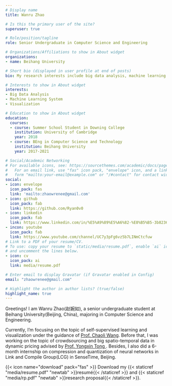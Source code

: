 ```yaml
---
# Display name
title: Wanru Zhao

# Is this the primary user of the site?
superuser: true

# Role/position/tagline
role: Senior Undergraduate in Computer Science and Engineering

# Organizations/Affiliations to show in About widget
organizations:
- name: Beihang University

# Short bio (displayed in user profile at end of posts)
bio: My research interests include big data analysis, machine learning system and visualization.

# Interests to show in About widget
interests:
- Big Data Analysis
- Machine Learning System
- Visualization

# Education to show in About widget
education:
  courses:
  - course: Summer School Student in Downing College
    institution: University of Cambridge
    year: 2018
  - course: BEng in Computer Science and Technology
    institution: Beihang University
    year: 2017-2021

# Social/Academic Networking
# For available icons, see: https://sourcethemes.com/academic/docs/page-builder/#icons
#   For an email link, use "fas" icon pack, "envelope" icon, and a link in the
#   form "mailto:your-email@example.com" or "/#contact" for contact widget.
social:
- icon: envelope
  icon_pack: fas
  link: 'mailto:zhaowrenee@gmail.com'
- icon: github
  icon_pack: fab
  link: https://github.com/Ryan0v0
- icon: linkedin
  icon_pack: fab
  link: https://www.linkedin.com/in/%E5%A9%89%E5%A6%82-%E8%B5%B5-3b8236193/
- incon: youtube
  icon_pack: fab
  link: https://www.youtube.com/channel/UC7y3pFg6vz5b7LINmCtcfuw
# Link to a PDF of your resume/CV.
# To use: copy your resume to `static/media/resume.pdf`, enable `ai` icons in `params.toml`, 
# and uncomment the lines below.
- icon: cv
  icon_pack: ai
  link: media/resume.pdf

# Enter email to display Gravatar (if Gravatar enabled in Config)
email: "zhaowrenee@gmail.com"

# Highlight the author in author lists? (true/false)
highlight_name: true
---
```


Greetings! I am Wanru Zhao(赵婉如), a senior undergraduate student at Beihang University(Beijing, China), majoring in Computer Science and Engineering. 	

Currently, I’m focusing on the topic of self-supervised learning and visualization under the guidance of [Prof. Chaoli Wang](http://sites.nd.edu/chaoli-wang/). Before that, I was working on the topic of crowdsourcing and big spatio-temporal data in dynamic pricing advised by [Prof. Yongxin Tong ](http://sites.nlsde.buaa.edu.cn/~yxtong/). Besides, I also did a 6-month internship on compression and quantization of neural networks in Link and Compile Group(LCG)  in SenseTime, Beijing.

{{< icon name="download" pack="fas" >}} Download my {{< staticref "media/resume.pdf" "newtab" >}}resumé{{< /staticref >}} and {{< staticref "media/rp.pdf" "newtab" >}}research proposal{{< /staticref >}}.
